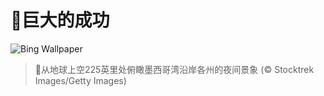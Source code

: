 # 🔖巨大的成功

![Bing Wallpaper](https://www.bing.com/th?id=OHR.OzoneEarth_ZH-CN0993915980_1920x1080.jpg&rf=LaDigue_1920x1080.jpg&pid=hp)

> 📝从地球上空225英里处俯瞰墨西哥湾沿岸各州的夜间景象 (© Stocktrek Images/Getty Images)
